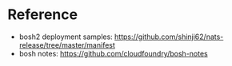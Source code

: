 

# Reference
- bosh2 deployment samples: https://github.com/shinji62/nats-release/tree/master/manifest
- bosh notes: https://github.com/cloudfoundry/bosh-notes

